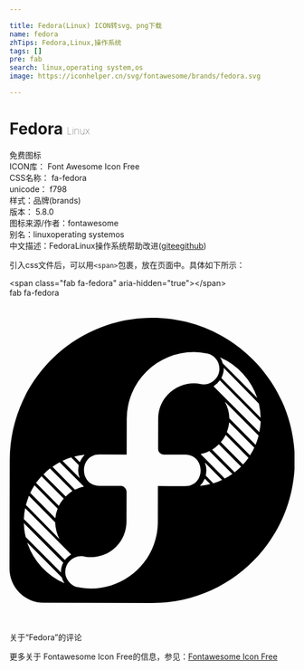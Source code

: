 ```yaml
---

title: Fedora(Linux) ICON转svg、png下载
name: fedora
zhTips: Fedora,Linux,操作系统
tags: []
pre: fab
search: linux,operating system,os
image: https://iconhelper.cn/svg/fontawesome/brands/fedora.svg

---
```


# Fedora  <small style="font-size: 60%;font-weight: 100">Linux</small>


<div class="detail-page">
<p>
<span><span class="badge-success badge">免费图标</span> </span>
<br/>
<span>
ICON库：
<span class="badge-secondary badge">Font Awesome Icon Free</span> 
</span>
<br/>
<span>
CSS名称：
<span class="badge-secondary badge">fa-fedora</span> 
</span>
<br/>
<span>
unicode：
<span class="badge-secondary badge">f798</span> 
<copy-btn content='f798' btn-title=""></copy-btn>
<copy-btn :content='String.fromCodePoint(parseInt("f798", 16))' btn-title="复制U"></copy-btn>
</span><br/><span>样式：<span class="badge-light badge">品牌(brands)</span></span>
<br/>
<span>
版本：
<span class="badge-secondary badge">5.8.0</span> 
</span>
<br/>
<span>图标来源/作者：<span class="badge-light badge">fontawesome</span></span> 
<br/>
<span>别名：<span class="badge-light badge">linux</span><span class="badge-light badge">operating system</span><span class="badge-light badge">os</span></span><br/><span class="zh-detail">中文描述：<span class="badge-primary badge">Fedora</span><span class="badge-primary badge">Linux</span><span class="badge-primary badge">操作系统</span><span class="help-link"><span>帮助改进</span>(<a href="https://gitee.com/liuwave/icon-helper/edit/master/json/fontawesome/brands/fedora.json" target="_blank" rel="noopener noreferrer">gitee</a><a href="https://github.com/liuwave/icon-helper/edit/master/json/fontawesome/brands/fedora.json" target="_blank" rel="noopener noreferrer">github</a></span>)</span><br/>
</p>
</div>
<div class="alert alert-dark">
  <i class="fab fa-fedora fa-xs"></i>
  <i class="fab fa-fedora fa-sm"></i>
  <i class="fab fa-fedora fa-lg"></i>
  <i class="fab fa-fedora fa-2x"></i>
  <i class="fab fa-fedora fa-3x"></i>
  <i class="fab fa-fedora fa-5x"></i>
  <i class="fab fa-fedora fa-7x"></i>
</div>
<div>
  <p>引入css文件后，可以用<code>&lt;span&gt;</code>包裹，放在页面中。具体如下所示：    
  </p>
  <div class="alert alert-primary" style="font-size: 14px">
    &lt;span class="fab fa-fedora" aria-hidden="true"&gt;&lt;/span&gt;
    <copy-btn content='<span class="fab fa-fedora" aria-hidden="true"></span>'></copy-btn>
  </div>
  <div class="alert alert-secondary">
    <i class="fab fa-fedora"
    style="font-size: 24px"
    aria-hidden="true"></i> fab fa-fedora
    <copy-btn content="fab fa-fedora" btn-title="复制图标名称"></copy-btn>
  </div>
</div>
<div id="svg" class="svg-wrap">
<svg xmlns="http://www.w3.org/2000/svg" viewBox="0 0 448 512"><path d="M225 32C101.3 31.7.8 131.7.4 255.4L0 425.7a53.6 53.6 0 0 0 53.6 53.9l170.2.4c123.7.3 224.3-99.7 224.6-223.4S348.7 32.3 225 32zm169.8 157.2L333 126.6c2.3-4.7 3.8-9.2 3.8-14.3v-1.6l55.2 56.1a101 101 0 0 1 2.8 22.4zM331 94.3a106.06 106.06 0 0 1 58.5 63.8l-54.3-54.6a26.48 26.48 0 0 0-4.2-9.2zM118.1 247.2a49.66 49.66 0 0 0-7.7 11.4l-8.5-8.5a85.78 85.78 0 0 1 16.2-2.9zM97 251.4l11.8 11.9-.9 8a34.74 34.74 0 0 0 2.4 12.5l-27-27.2a80.6 80.6 0 0 1 13.7-5.2zm-18.2 7.4l38.2 38.4a53.17 53.17 0 0 0-14.1 4.7L67.6 266a107 107 0 0 1 11.2-7.2zm-15.2 9.8l35.3 35.5a67.25 67.25 0 0 0-10.5 8.5L53.5 278a64.33 64.33 0 0 1 10.1-9.4zm-13.3 12.3l34.9 35a56.84 56.84 0 0 0-7.7 11.4l-35.8-35.9c2.8-3.8 5.7-7.2 8.6-10.5zm-11 14.3l36.4 36.6a48.29 48.29 0 0 0-3.6 15.2l-39.5-39.8a99.81 99.81 0 0 1 6.7-12zm-8.8 16.3l41.3 41.8a63.47 63.47 0 0 0 6.7 26.2L25.8 326c1.4-4.9 2.9-9.6 4.7-14.5zm-7.9 43l61.9 62.2a31.24 31.24 0 0 0-3.6 14.3v1.1l-55.4-55.7a88.27 88.27 0 0 1-2.9-21.9zm5.3 30.7l54.3 54.6a28.44 28.44 0 0 0 4.2 9.2 106.32 106.32 0 0 1-58.5-63.8zm-5.3-37a80.69 80.69 0 0 1 2.1-17l72.2 72.5a37.59 37.59 0 0 0-9.9 8.7zm253.3-51.8l-42.6-.1-.1 56c-.2 69.3-64.4 115.8-125.7 102.9-5.7 0-19.9-8.7-19.9-24.2a24.89 24.89 0 0 1 24.5-24.6c6.3 0 6.3 1.6 15.7 1.6a55.91 55.91 0 0 0 56.1-55.9l.1-47c0-4.5-4.5-9-8.9-9l-33.6-.1c-32.6-.1-32.5-49.4.1-49.3l42.6.1.1-56a105.18 105.18 0 0 1 105.6-105 86.35 86.35 0 0 1 20.2 2.3c11.2 1.8 19.9 11.9 19.9 24 0 15.5-14.9 27.8-30.3 23.9-27.4-5.9-65.9 14.4-66 54.9l-.1 47a8.94 8.94 0 0 0 8.9 9l33.6.1c32.5.2 32.4 49.5-.2 49.4zm23.5-.3a35.58 35.58 0 0 0 7.6-11.4l8.5 8.5a102 102 0 0 1-16.1 2.9zm21-4.2L308.6 280l.9-8.1a34.74 34.74 0 0 0-2.4-12.5l27 27.2a74.89 74.89 0 0 1-13.7 5.3zm18-7.4l-38-38.4c4.9-1.1 9.6-2.4 13.7-4.7l36.2 35.9c-3.8 2.5-7.9 5-11.9 7.2zm15.5-9.8l-35.3-35.5a61.06 61.06 0 0 0 10.5-8.5l34.9 35a124.56 124.56 0 0 1-10.1 9zm13.2-12.3l-34.9-35a63.18 63.18 0 0 0 7.7-11.4l35.8 35.9a130.28 130.28 0 0 1-8.6 10.5zm11-14.3l-36.4-36.6a48.29 48.29 0 0 0 3.6-15.2l39.5 39.8a87.72 87.72 0 0 1-6.7 12zm13.5-30.9a140.63 140.63 0 0 1-4.7 14.3L345.6 190a58.19 58.19 0 0 0-7.1-26.2zm1-5.6l-71.9-72.1a32 32 0 0 0 9.9-9.2l64.3 64.7a90.93 90.93 0 0 1-2.3 16.6z"/></svg>
</div>
<detail full-name='fa-fedora'></detail>

<Vssue title="关于“Fedora”的评论" >关于“Fedora”的评论</Vssue>
    
<div><p>更多关于  Fontawesome Icon Free的信息，参见：<a target="_blank" href="https://iconhelper.cn/fontawesome.html">Fontawesome Icon Free</a>
</p></div>

